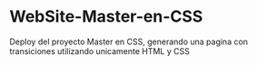 # WebSite-Master-en-CSS
Deploy del proyecto Master en CSS, generando una pagina con transiciones utilizando unicamente HTML y CSS
